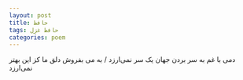 ```yaml
---
layout: post
title: حافظ
tags: حافظ غزل
categories: poem
---
```


دمی با غم به سر بردن جهان یک سر نمی‌ارزد / به می بفروش دلق ما کز این بهتر نمی‌ارزد